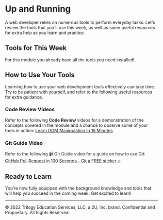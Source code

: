 # Up and Running
A web developer relies on numerous tools to perform everyday tasks. Let's review the tools that you'll use this week, as well as some useful resources for extra help as you learn and practice.

## Tools for This Week
For this module you already have all the tools you need installed!

## How to Use Your Tools
Learning how to use your web development tools effectively can take time. Try to be patient with yourself, and refer to the following useful resources for extra guidance.

### Code Review Videos
Refer to the following **Code Review** videos for a demonstration of the concepts covered in the module and a chance to observe some of your tools in action: [Learn DOM Manipulation In 18 Minutes](https://www.youtube.com/watch?v=y17RuWkWdn8)

### Git Guide Video
Refer to the following 📹 Git Guide video for a guide on how to use Git:
[GitHub Pull Request in 100 Seconds - Git a FREE sticker 🔥](https://www.youtube.com/watch?v=8lGpZkjnkt4)

## Ready to Learn
You're now fully equipped with the background knowledge and tools that will help you succeed in the coming week. Get excited to learn!

---
© 2022 Trilogy Education Services, LLC, a 2U, Inc. brand. Confidential and Proprietary. All Rights Reserved.
